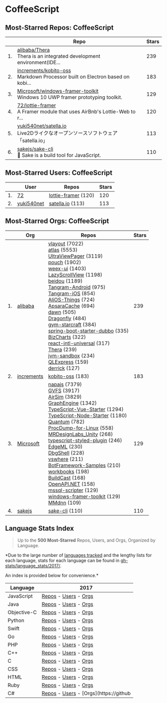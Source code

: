 # CoffeeScript

## Most-Starred Repos: CoffeeScript

| | Repo | Stars |
|---|---|---|
| 1. | [alibaba/Thera](https://github.com/alibaba/Thera) <br/>Thera is an integrated development environment(IDE... | 239 |
| 2. | [increments/kobito-oss](https://github.com/increments/kobito-oss) <br/>Markdown Processor built on Electron based on kobi... | 183 |
| 3. | [Microsoft/windows-framer-toolkit](https://github.com/Microsoft/windows-framer-toolkit) <br/>Windows 10 UWP framer prototyping toolkit. | 129 |
| 4. | [72/lottie-framer](https://github.com/72/lottie-framer) <br/>A Framer module that uses AirBnb's Lottie-Web to r... | 120 |
| 5. | [yuki540net/satella.io](https://github.com/yuki540net/satella.io) <br/>Live2Dライクなオープンソースソフトウェア「satella.io」 | 113 |
| 6. | [sakejs/sake-cli](https://github.com/sakejs/sake-cli) <br/>🍶 Sake is a build tool for JavaScript. | 110 |

## Most-Starred Users: CoffeeScript

| | User | Repos | Stars |
|---|---|---|---|
| 1. | [72](https://github.com/72)  | [lottie-framer](https://github.com/72/lottie-framer)  (120) <br/> | 120 |
| 2. | [yuki540net](https://github.com/yuki540net)  | [satella.io](https://github.com/yuki540net/satella.io)  (113) <br/> | 113 |

## Most-Starred Orgs: CoffeeScript

| | Org | Repos | Stars |
|---|---|---|---|
| 1. | [alibaba](https://github.com/alibaba)  | [vlayout](https://github.com/alibaba/vlayout)  (7022) <br/>[atlas](https://github.com/alibaba/atlas)  (5553) <br/>[UltraViewPager](https://github.com/alibaba/UltraViewPager)  (3119) <br/>[pouch](https://github.com/alibaba/pouch)  (1902) <br/>[weex-ui](https://github.com/alibaba/weex-ui)  (1403) <br/>[LazyScrollView](https://github.com/alibaba/LazyScrollView)  (1198) <br/>[beidou](https://github.com/alibaba/beidou)  (1189) <br/>[Tangram-Android](https://github.com/alibaba/Tangram-Android)  (975) <br/>[Tangram-iOS](https://github.com/alibaba/Tangram-iOS)  (854) <br/>[AliOS-Things](https://github.com/alibaba/AliOS-Things)  (724) <br/>[ApsaraCache](https://github.com/alibaba/ApsaraCache)  (694) <br/>[dawn](https://github.com/alibaba/dawn)  (505) <br/>[Dragonfly](https://github.com/alibaba/Dragonfly)  (484) <br/>[gym-starcraft](https://github.com/alibaba/gym-starcraft)  (384) <br/>[spring-boot-starter-dubbo](https://github.com/alibaba/spring-boot-starter-dubbo)  (335) <br/>[BizCharts](https://github.com/alibaba/BizCharts)  (322) <br/>[react-intl-universal](https://github.com/alibaba/react-intl-universal)  (317) <br/>[Thera](https://github.com/alibaba/Thera)  (239) <br/>[jvm-sandbox](https://github.com/alibaba/jvm-sandbox)  (234) <br/>[QLExpress](https://github.com/alibaba/QLExpress)  (159) <br/>[derrick](https://github.com/alibaba/derrick)  (127) <br/> | 239 |
| 2. | [increments](https://github.com/increments)  | [kobito-oss](https://github.com/increments/kobito-oss)  (183) <br/> | 183 |
| 3. | [Microsoft](https://github.com/Microsoft)  | [napajs](https://github.com/Microsoft/napajs)  (7379) <br/>[GVFS](https://github.com/Microsoft/GVFS)  (3917) <br/>[AirSim](https://github.com/Microsoft/AirSim)  (3829) <br/>[GraphEngine](https://github.com/Microsoft/GraphEngine)  (1342) <br/>[TypeScript-Vue-Starter](https://github.com/Microsoft/TypeScript-Vue-Starter)  (1294) <br/>[TypeScript-Node-Starter](https://github.com/Microsoft/TypeScript-Node-Starter)  (1180) <br/>[Quantum](https://github.com/Microsoft/Quantum)  (782) <br/>[ProcDump-for-Linux](https://github.com/Microsoft/ProcDump-for-Linux)  (558) <br/>[MRDesignLabs_Unity](https://github.com/Microsoft/MRDesignLabs_Unity)  (268) <br/>[typescript-styled-plugin](https://github.com/Microsoft/typescript-styled-plugin)  (246) <br/>[EdgeML](https://github.com/Microsoft/EdgeML)  (230) <br/>[DbgShell](https://github.com/Microsoft/DbgShell)  (228) <br/>[vswhere](https://github.com/Microsoft/vswhere)  (211) <br/>[BotFramework-Samples](https://github.com/Microsoft/BotFramework-Samples)  (210) <br/>[workbooks](https://github.com/Microsoft/workbooks)  (198) <br/>[BuildCast](https://github.com/Microsoft/BuildCast)  (168) <br/>[OpenAPI.NET](https://github.com/Microsoft/OpenAPI.NET)  (158) <br/>[mssql-scripter](https://github.com/Microsoft/mssql-scripter)  (129) <br/>[windows-framer-toolkit](https://github.com/Microsoft/windows-framer-toolkit)  (129) <br/>[MMdnn](https://github.com/Microsoft/MMdnn)  (109) <br/> | 129 |
| 4. | [sakejs](https://github.com/sakejs)  | [sake-cli](https://github.com/sakejs/sake-cli)  (110) <br/> | 110 |

## Language Stats Index


>Up to the **500 Most-Starred** Repos, Users, and Orgs, Organized by Language.

*Due to the large number of [languages tracked](#which-languages-are-tracked) and the lengthy lists for each language, stats for each language can be found in [gh-stats/language_stats/2017/](https://github.com/donnemartin/gh-stats/tree/master/language_stats/2017).

An index is provided below for convenience.*


| Language | 2017 |
|---|---|
| JavaScript | [Repos](https://github.com/donnemartin/gh-stats/blob/master/language_stats/2017/javascript.md#most-starred-repos-javascript) - [Users](https://github.com/donnemartin/gh-stats/blob/master/language_stats/2017/javascript.md#most-starred-users-javascript) - [Orgs](https://github.com/donnemartin/gh-stats/blob/master/language_stats/2017/javascript.md#most-starred-orgs-javascript) |
| Java | [Repos](https://github.com/donnemartin/gh-stats/blob/master/language_stats/2017/java.md#most-starred-repos-java) - [Users](https://github.com/donnemartin/gh-stats/blob/master/language_stats/2017/java.md#most-starred-users-java) - [Orgs](https://github.com/donnemartin/gh-stats/blob/master/language_stats/2017/java.md#most-starred-orgs-java) |
| Objective-C | [Repos](https://github.com/donnemartin/gh-stats/blob/master/language_stats/2017/objective-c.md#most-starred-repos-objective-c) - [Users](https://github.com/donnemartin/gh-stats/blob/master/language_stats/2017/objective-c.md#most-starred-users-objective-c) - [Orgs](https://github.com/donnemartin/gh-stats/blob/master/language_stats/2017/objective-c.md#most-starred-orgs-objective-c) |
| Python | [Repos](https://github.com/donnemartin/gh-stats/blob/master/language_stats/2017/python.md#most-starred-repos-python) - [Users](https://github.com/donnemartin/gh-stats/blob/master/language_stats/2017/python.md#most-starred-users-python) - [Orgs](https://github.com/donnemartin/gh-stats/blob/master/language_stats/2017/python.md#most-starred-orgs-python) |
| Swift | [Repos](https://github.com/donnemartin/gh-stats/blob/master/language_stats/2017/swift.md#most-starred-repos-swift) - [Users](https://github.com/donnemartin/gh-stats/blob/master/language_stats/2017/swift.md#most-starred-users-swift) - [Orgs](https://github.com/donnemartin/gh-stats/blob/master/language_stats/2017/swift.md#most-starred-orgs-swift) |
| Go | [Repos](https://github.com/donnemartin/gh-stats/blob/master/language_stats/2017/go.md#most-starred-repos-go) - [Users](https://github.com/donnemartin/gh-stats/blob/master/language_stats/2017/go.md#most-starred-users-go) - [Orgs](https://github.com/donnemartin/gh-stats/blob/master/language_stats/2017/go.md#most-starred-orgs-go) |
| PHP | [Repos](https://github.com/donnemartin/gh-stats/blob/master/language_stats/2017/php.md#most-starred-repos-php) - [Users](https://github.com/donnemartin/gh-stats/blob/master/language_stats/2017/php.md#most-starred-users-php) - [Orgs](https://github.com/donnemartin/gh-stats/blob/master/language_stats/2017/php.md#most-starred-orgs-php) |
| C++ | [Repos](https://github.com/donnemartin/gh-stats/blob/master/language_stats/2017/c++.md#most-starred-repos-c++) - [Users](https://github.com/donnemartin/gh-stats/blob/master/language_stats/2017/c++.md#most-starred-users-c++) - [Orgs](https://github.com/donnemartin/gh-stats/blob/master/language_stats/2017/c++.md#most-starred-orgs-c++) |
| C | [Repos](https://github.com/donnemartin/gh-stats/blob/master/language_stats/2017/c.md#most-starred-repos-c) - [Users](https://github.com/donnemartin/gh-stats/blob/master/language_stats/2017/c.md#most-starred-users-c) - [Orgs](https://github.com/donnemartin/gh-stats/blob/master/language_stats/2017/c.md#most-starred-orgs-c) |
| CSS | [Repos](https://github.com/donnemartin/gh-stats/blob/master/language_stats/2017/css.md#most-starred-repos-css) - [Users](https://github.com/donnemartin/gh-stats/blob/master/language_stats/2017/css.md#most-starred-users-css) - [Orgs](https://github.com/donnemartin/gh-stats/blob/master/language_stats/2017/css.md#most-starred-orgs-css) |
| HTML | [Repos](https://github.com/donnemartin/gh-stats/blob/master/language_stats/2017/html.md#most-starred-repos-html) - [Users](https://github.com/donnemartin/gh-stats/blob/master/language_stats/2017/html.md#most-starred-users-html) - [Orgs](https://github.com/donnemartin/gh-stats/blob/master/language_stats/2017/html.md#most-starred-orgs-html) |
| Ruby | [Repos](https://github.com/donnemartin/gh-stats/blob/master/language_stats/2017/ruby.md#most-starred-repos-ruby) - [Users](https://github.com/donnemartin/gh-stats/blob/master/language_stats/2017/ruby.md#most-starred-users-ruby) - [Orgs](https://github.com/donnemartin/gh-stats/blob/master/language_stats/2017/ruby.md#most-starred-orgs-ruby) |
| C# | [Repos](https://github.com/donnemartin/gh-stats/blob/master/language_stats/2017/c#.md#most-starred-repos-c#) - [Users](https://github.com/donnemartin/gh-stats/blob/master/language_stats/2017/c#.md#most-starred-users-c#) - [Orgs](https://github